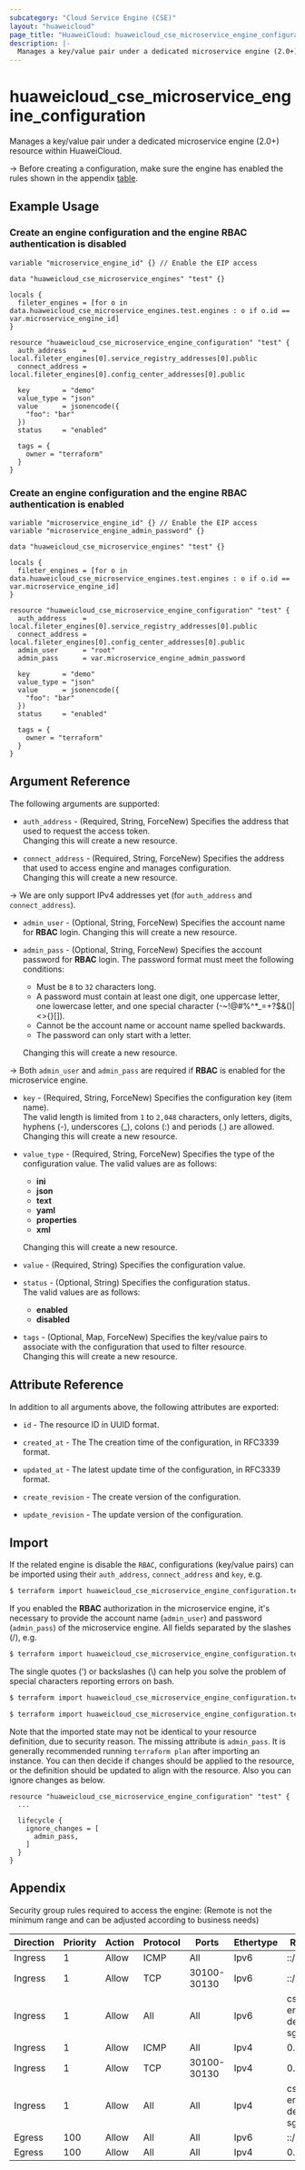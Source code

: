 ```yaml
---
subcategory: "Cloud Service Engine (CSE)"
layout: "huaweicloud"
page_title: "HuaweiCloud: huaweicloud_cse_microservice_engine_configuration"
description: |-
  Manages a key/value pair under a dedicated microservice engine (2.0+) resource within HuaweiCloud.
---
```


# huaweicloud_cse_microservice_engine_configuration

Manages a key/value pair under a dedicated microservice engine (2.0+) resource within HuaweiCloud.

-> Before creating a configuration, make sure the engine has enabled the rules shown in the appendix
   [table](#configuration_default_engine_access_rules).

## Example Usage

### Create an engine configuration and the engine RBAC authentication is disabled

```hcl
variable "microservice_engine_id" {} // Enable the EIP access

data "huaweicloud_cse_microservice_engines" "test" {}

locals {
  fileter_engines = [for o in data.huaweicloud_cse_microservice_engines.test.engines : o if o.id == var.microservice_engine_id]
}

resource "huaweicloud_cse_microservice_engine_configuration" "test" {
  auth_address    = local.fileter_engines[0].service_registry_addresses[0].public
  connect_address = local.fileter_engines[0].config_center_addresses[0].public

  key        = "demo"
  value_type = "json"
  value      = jsonencode({
    "foo": "bar"
  })
  status     = "enabled"

  tags = {
    owner = "terraform"
  }
}
```

### Create an engine configuration and the engine RBAC authentication is enabled

```hcl
variable "microservice_engine_id" {} // Enable the EIP access
variable "microservice_engine_admin_password" {}

data "huaweicloud_cse_microservice_engines" "test" {}

locals {
  fileter_engines = [for o in data.huaweicloud_cse_microservice_engines.test.engines : o if o.id == var.microservice_engine_id]
}

resource "huaweicloud_cse_microservice_engine_configuration" "test" {
  auth_address    = local.fileter_engines[0].service_registry_addresses[0].public
  connect_address = local.fileter_engines[0].config_center_addresses[0].public
  admin_user      = "root"
  admin_pass      = var.microservice_engine_admin_password

  key        = "demo"
  value_type = "json"
  value      = jsonencode({
    "foo": "bar"
  })
  status     = "enabled"

  tags = {
    owner = "terraform"
  }
}
```

## Argument Reference

The following arguments are supported:

* `auth_address` - (Required, String, ForceNew) Specifies the address that used to request the access token.  
  Changing this will create a new resource.

* `connect_address` - (Required, String, ForceNew) Specifies the address that used to access engine and manages
  configuration.  
  Changing this will create a new resource.

-> We are only support IPv4 addresses yet (for `auth_address` and `connect_address`).

* `admin_user` - (Optional, String, ForceNew) Specifies the account name for **RBAC** login.
  Changing this will create a new resource.

* `admin_pass` - (Optional, String, ForceNew) Specifies the account password for **RBAC** login.
  The password format must meet the following conditions:
  + Must be `8` to `32` characters long.
  + A password must contain at least one digit, one uppercase letter, one lowercase letter, and one special character
    (-~!@#%^*_=+?$&()|<>{}[]).
  + Cannot be the account name or account name spelled backwards.
  + The password can only start with a letter.

  Changing this will create a new resource.

-> Both `admin_user` and `admin_pass` are required if **RBAC** is enabled for the microservice engine.

* `key` - (Required, String, ForceNew) Specifies the configuration key (item name).  
  The valid length is limited from `1` to `2,048` characters, only letters, digits, hyphens (-), underscores (_),
  colons (:) and periods (.) are allowed.  
  Changing this will create a new resource.

* `value_type` - (Required, String, ForceNew) Specifies the type of the configuration value.
  The valid values are as follows:
  + **ini**
  + **json**
  + **text**
  + **yaml**
  + **properties**
  + **xml**

  Changing this will create a new resource.

* `value` - (Required, String) Specifies the configuration value.

* `status` - (Optional, String) Specifies the configuration status.  
  The valid values are as follows:
  + **enabled**
  + **disabled**

* `tags` - (Optional, Map, ForceNew) Specifies the key/value pairs to associate with the configuration that used to
  filter resource.  
  Changing this will create a new resource.

## Attribute Reference

In addition to all arguments above, the following attributes are exported:

* `id` - The resource ID in UUID format.

* `created_at` - The The creation time of the configuration, in RFC3339 format.

* `updated_at` - The latest update time of the configuration, in RFC3339 format.

* `create_revision` - The create version of the configuration.

* `update_revision` - The update version of the configuration.

## Import

If the related engine is disable the `RBAC`, configurations (key/value pairs) can be imported using their
`auth_address`, `connect_address` and `key`, e.g.

```bash
$ terraform import huaweicloud_cse_microservice_engine_configuration.test <auth_address>/<connect_address>/<key>
```

If you enabled the **RBAC** authorization in the microservice engine, it's necessary to provide the account
name (`admin_user`) and password (`admin_pass`) of the microservice engine.
All fields separated by the slashes (/), e.g.

```bash
$ terraform import huaweicloud_cse_microservice_engine_configuration.test <auth_address>/<connect_address>/<key>/<admin_user>/<admin_pass>
```

The single quotes (') or backslashes (\\) can help you solve the problem of special characters reporting errors on bash.

```bash
$ terraform import huaweicloud_cse_microservice_engine_configuration.test https://124.70.26.32:30100/https://124.70.26.32:30110/demo/root/Test\!123
```

```bash
$ terraform import huaweicloud_cse_microservice_engine_configuration.test 'https://124.70.26.32:30100/https://124.70.26.32:30110/demo/root/Test!123'
```

Note that the imported state may not be identical to your resource definition, due to security reason.
The missing attribute is `admin_pass`. It is generally recommended running `terraform plan` after importing an instance.
You can then decide if changes should be applied to the resource, or the definition should be updated to align with the
resource. Also you can ignore changes as below.

```hcl
resource "huaweicloud_cse_microservice_engine_configuration" "test" {
  ...

  lifecycle {
    ignore_changes = [
      admin_pass,
    ]
  }
}
```

## Appendix

<a name="configuration_default_engine_access_rules"></a>
Security group rules required to access the engine:
(Remote is not the minimum range and can be adjusted according to business needs)

| Direction | Priority | Action | Protocol | Ports         | Ethertype | Remote                |
| --------- | -------- | ------ | -------- | ------------- | --------- | --------------------- |
| Ingress   | 1        | Allow  | ICMP     | All           | Ipv6      | ::/0                  |
| Ingress   | 1        | Allow  | TCP      | 30100-30130   | Ipv6      | ::/0                  |
| Ingress   | 1        | Allow  | All      | All           | Ipv6      | cse-engine-default-sg |
| Ingress   | 1        | Allow  | ICMP     | All           | Ipv4      | 0.0.0.0/0             |
| Ingress   | 1        | Allow  | TCP      | 30100-30130   | Ipv4      | 0.0.0.0/0             |
| Ingress   | 1        | Allow  | All      | All           | Ipv4      | cse-engine-default-sg |
| Egress    | 100      | Allow  | All      | All           | Ipv6      | ::/0                  |
| Egress    | 100      | Allow  | All      | All           | Ipv4      | 0.0.0.0/0             |
